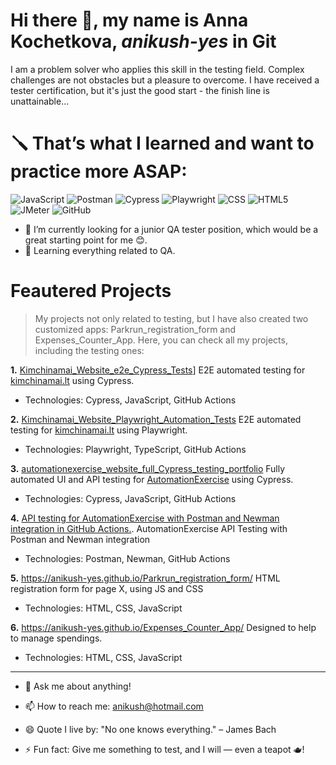 # Hi there 💃, my name is Anna Kochetkova, ***anikush-yes*** in Git

I am a problem solver who applies this skill in the testing field. Complex challenges are not obstacles but a pleasure to overcome. I have received a tester certification, but it's just the good start - the finish line is unattainable...

<!--
**anikush-yes/anikush-yes** is a ✨ _special_ ✨ repository because its `README.md` (this file) appears on your GitHub profile.

🔭 I’m currently looking for a junior QA tester position, which would be a great starting point for me 😊.
🌱 I’m currently learning everything related to QA, prioritizing Selenium.
🤔 I’m looking for guidance in the QA world.
💬 Ask me about anything!
📫 How to reach me: anikush@hotmail.com
😄 Quote I live by: "No one knows everything." – James Bach
⚡ Fun fact: Give me something to test, and I will— even a teapot 🫖!
-->

# 🪛 That’s what I learned and want to practice more ASAP:

![JavaScript](https://img.shields.io/badge/JavaScript-F7DF1E?logo=javascript&logoColor=black&style=for-the-badge) 
![Postman](https://img.shields.io/badge/Postman-FF6C37?logo=postman&logoColor=white&style=for-the-badge) 
![Cypress](https://img.shields.io/badge/Cypress-17202C?logo=cypress&logoColor=white&style=for-the-badge) 
![Playwright](https://img.shields.io/badge/Playwright-ffffff?logo=playwright&logoColor=black&style=for-the-badge) 
![CSS](https://img.shields.io/badge/CSS-1572B6?logo=css3&logoColor=white&style=for-the-badge) 
![HTML5](https://img.shields.io/badge/HTML5-E34F26?logo=html5&logoColor=white&style=for-the-badge) 
![JMeter](https://img.shields.io/badge/JMeter-000000?logo=apachejmeter&logoColor=white&style=for-the-badge) 
![GitHub](https://img.shields.io/badge/GitHub-181717?logo=github&logoColor=white&style=for-the-badge)

- 🔭 I’m currently looking for a junior QA tester position, which would be a great starting point for me 😊.
- 🌱 Learning everything related to QA.

# Feautered Projects

> My projects not only related to testing, but I have also created two customized apps: Parkrun_registration_form and Expenses_Counter_App.
Here, you can check all my projects, including the testing ones: 

**1.** [Kimchinamai_Website_e2e_Cypress_Tests](https://anikush-yes.github.io/Kimchinamai_Website_e2e_Cypress_Tests/)]
E2E automated testing for [kimchinamai.lt](https://kimchinamai.lt) using Cypress.
* Technologies: Cypress, JavaScript, GitHub Actions

**2.** [Kimchinamai_Website_Playwright_Automation_Tests](https://anikush-yes.github.io/Kimchinamai_Website_Playwright_Automation_Tests/)
E2E automated testing for [kimchinamai.lt](https://kimchinamai.lt) using Playwright.
* Technologies: Playwright, TypeScript, GitHub Actions

**3.** [automationexercise_website_full_Cypress_testing_portfolio](https://github.com/anikush-yes/automationexercise_website_full_Cypress_testing_portfolio)
Fully automated UI and API testing for [AutomationExercise](https://automationexercise.com/) using Cypress.
* Technologies: Cypress, JavaScript, GitHub Actions

**4.** [API testing for AutomationExercise with Postman and Newman integration in GitHub Actions.](https://anikush-yes.github.io/AutomationExercise_API_Testing/).
AutomationExercise API Testing with Postman and Newman integration
* Technologies: Postman, Newman, GitHub Actions

**5.** https://anikush-yes.github.io/Parkrun_registration_form/
HTML registration form for page X, using JS and CSS
* Technologies: HTML, CSS, JavaScript

**6.** https://anikush-yes.github.io/Expenses_Counter_App/
Designed to help to manage spendings.
*  Technologies: HTML, CSS, JavaScript

________________________________________________________

- 💬 Ask me about anything!
- 📫 How to reach me: anikush@hotmail.com

- 😄 Quote I live by: "No one knows everything." – James Bach
- ⚡ Fun fact: Give me something to test, and I will — even a teapot 🫖!








